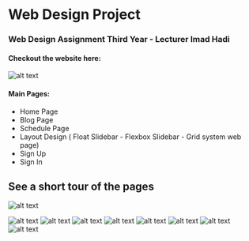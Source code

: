 # Web Design Project
### Web Design Assignment Third Year - Lecturer Imad Hadi
#### Checkout the website here: <a href="https://yaseenabdullah.github.io/webassignment/"></a>

![alt text](https://github.com/YaseenAbdullah/rawandmusic/blob/master/webassignment-screenshots/1-min.jpg)

#### Main Pages:
- Home Page
- Blog Page
- Schedule Page
- Layout Design ( Float Slidebar - Flexbox Slidebar - Grid system web page)
- Sign Up
- Sign In

## See a short tour of the pages
![alt text](https://github.com/YaseenAbdullah/rawandmusic/blob/master/webassignment-screenshots/1-min.jpg)

![alt text](https://github.com/YaseenAbdullah/rawandmusic/blob/master/webassignment-screenshots/2-min.jpg)
![alt text](https://github.com/YaseenAbdullah/rawandmusic/blob/master/webassignment-screenshots/blog-min.jpg)
![alt text](https://github.com/YaseenAbdullah/rawandmusic/blob/master/webassignment-screenshots/layout1-min.jpg)
![alt text](https://github.com/YaseenAbdullah/rawandmusic/blob/master/webassignment-screenshots/layout3-min.jpg)
![alt text](https://github.com/YaseenAbdullah/rawandmusic/blob/master/webassignment-screenshots/schedule-min.jpg)
![alt text](https://github.com/YaseenAbdullah/rawandmusic/blob/master/webassignment-screenshots/schedule-min.jpg)
![alt text](https://github.com/YaseenAbdullah/rawandmusic/blob/master/webassignment-screenshots/signin-min.jpg)
![alt text](https://github.com/YaseenAbdullah/rawandmusic/blob/master/webassignment-screenshots/signup-min.jpg)

